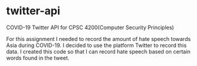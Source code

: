 # twitter-api
COVID-19 Twitter API for CPSC 4200(Computer Security Principles)

For this assignment I needed to record the amount of hate speech towards Asia during COVID-19. I decided to use the platform Twitter to record this data. 
I created this code so that I can record hate speech based on certain words found in the tweet. 
